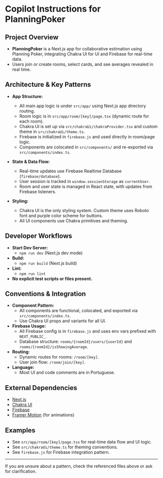 # Copilot Instructions for PlanningPoker

## Project Overview
- **PlanningPoker** is a Next.js app for collaborative estimation using Planning Poker, integrating Chakra UI for UI and Firebase for real-time data.
- Users join or create rooms, select cards, and see averages revealed in real time.

## Architecture & Key Patterns
- **App Structure:**
  - All main app logic is under `src/app/` using Next.js app directory routing.
  - Room logic is in `src/app/room/[key]/page.tsx` (dynamic route for each room).
  - Chakra UI is set up via `src/chakraUi/chakraProvider.tsx` and custom theme in `src/chakraUi/theme.ts`.
  - Firebase is initialized in `firebase.js` and used directly in room/page logic.
  - Components are colocated in `src/components/` and re-exported via `src/components/index.ts`.

- **State & Data Flow:**
  - Real-time updates use Firebase Realtime Database (`firebase/database`).
  - User session is tracked in `window.sessionStorage` as `currentUser`.
  - Room and user state is managed in React state, with updates from Firebase listeners.

- **Styling:**
  - Chakra UI is the only styling system. Custom theme uses Roboto font and purple color scheme for buttons.
  - All UI components use Chakra primitives and theming.

## Developer Workflows
- **Start Dev Server:**
  - `npm run dev` (Next.js dev mode)
- **Build:**
  - `npm run build` (Next.js build)
- **Lint:**
  - `npm run lint`
- **No explicit test scripts or files present.**

## Conventions & Integration
- **Component Pattern:**
  - All components are functional, colocated, and exported via `src/components/index.ts`.
  - Use Chakra UI props and variants for all UI.
- **Firebase Usage:**
  - All Firebase config is in `firebase.js` and uses env vars prefixed with `NEXT_PUBLIC_`.
  - Database structure: `rooms/{roomId}/users/{userId}` and `rooms/{roomId}/isShowingAverage`.
- **Routing:**
  - Dynamic routes for rooms: `/room/[key]`.
  - User join flow: `/room/join/[key]`.
- **Language:**
  - Most UI and code comments are in Portuguese.

## External Dependencies
- [Next.js](https://nextjs.org/)
- [Chakra UI](https://v2.chakra-ui.com/)
- [Firebase](https://firebase.google.com/?hl=pt-br)
- [Framer Motion](https://www.framer.com/motion/) (for animations)

## Examples
- See `src/app/room/[key]/page.tsx` for real-time data flow and UI logic.
- See `src/chakraUi/theme.ts` for theming conventions.
- See `firebase.js` for Firebase integration pattern.

---
If you are unsure about a pattern, check the referenced files above or ask for clarification.
